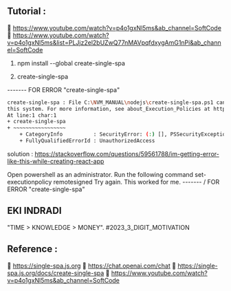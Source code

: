 ## Tutorial : 
:link: https://www.youtube.com/watch?v=p4o1gxNl5ms&ab_channel=SoftCode
:link: https://www.youtube.com/watch?v=p4o1gxNl5ms&list=PLJjz2el2bUZwQ77nMAVpqfdxygAmG1nPi&ab_channel=SoftCode

1. npm install --global create-single-spa 

2. create-single-spa  

------- FOR ERROR "create-single-spa"

```sh
create-single-spa : File C:\NVM_MANUAL\nodejs\create-single-spa.ps1 cannot be loaded because running scripts is disabled on 
this system. For more information, see about_Execution_Policies at https:/go.microsoft.com/fwlink/?LinkID=135170.
At line:1 char:1
+ create-single-spa
+ ~~~~~~~~~~~~~~~~~
    + CategoryInfo          : SecurityError: (:) [], PSSecurityException
    + FullyQualifiedErrorId : UnauthorizedAccess
```


solution :
https://stackoverflow.com/questions/59561788/im-getting-error-like-this-while-creating-react-app

Open powershell as an administrator.
Run the following command set-executionpolicy remotesigned
Try again.
This worked for me.
------- / FOR ERROR "create-single-spa"





## EKI INDRADI

"TIME > KNOWLEDGE > MONEY". #2023_3_DIGIT_MOTIVATION

## Reference : 
:link: https://single-spa.js.org
:link: https://chat.openai.com/chat
:link: https://single-spa.js.org/docs/create-single-spa
:link: https://www.youtube.com/watch?v=p4o1gxNl5ms&ab_channel=SoftCode
